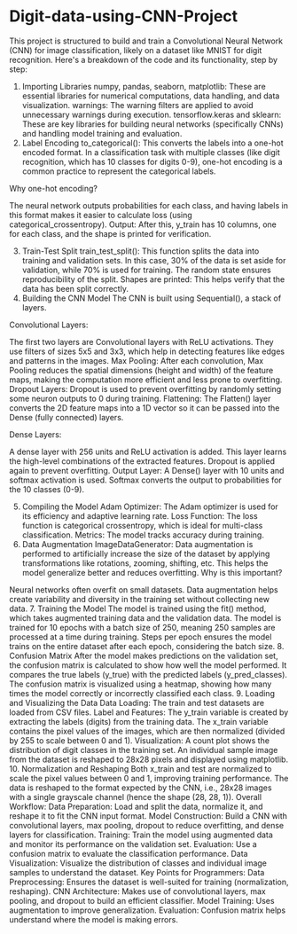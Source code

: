# Digit-data-using-CNN-Project
This project is structured to build and train a Convolutional Neural Network (CNN) for image classification, likely on a dataset like MNIST for digit recognition. Here's a breakdown of the code and its functionality, step by step:

1. Importing Libraries
numpy, pandas, seaborn, matplotlib: These are essential libraries for numerical computations, data handling, and data visualization.
warnings: The warning filters are applied to avoid unnecessary warnings during execution.
tensorflow.keras and sklearn: These are key libraries for building neural networks (specifically CNNs) and handling model training and evaluation.
2. Label Encoding
to_categorical(): This converts the labels into a one-hot encoded format. In a classification task with multiple classes (like digit recognition, which has 10 classes for digits 0-9), one-hot encoding is a common practice to represent the categorical labels.

Why one-hot encoding?

The neural network outputs probabilities for each class, and having labels in this format makes it easier to calculate loss (using categorical_crossentropy).
Output: After this, y_train has 10 columns, one for each class, and the shape is printed for verification.

3. Train-Test Split
train_test_split(): This function splits the data into training and validation sets. In this case, 30% of the data is set aside for validation, while 70% is used for training. The random state ensures reproducibility of the split.
Shapes are printed: This helps verify that the data has been split correctly.
4. Building the CNN Model
The CNN is built using Sequential(), a stack of layers.

Convolutional Layers:

The first two layers are Convolutional layers with ReLU activations. They use filters of sizes 5x5 and 3x3, which help in detecting features like edges and patterns in the images.
Max Pooling: After each convolution, Max Pooling reduces the spatial dimensions (height and width) of the feature maps, making the computation more efficient and less prone to overfitting.
Dropout Layers: Dropout is used to prevent overfitting by randomly setting some neuron outputs to 0 during training.
Flattening: The Flatten() layer converts the 2D feature maps into a 1D vector so it can be passed into the Dense (fully connected) layers.

Dense Layers:

A dense layer with 256 units and ReLU activation is added. This layer learns the high-level combinations of the extracted features.
Dropout is applied again to prevent overfitting.
Output Layer: A Dense() layer with 10 units and softmax activation is used. Softmax converts the output to probabilities for the 10 classes (0-9).

5. Compiling the Model
Adam Optimizer: The Adam optimizer is used for its efficiency and adaptive learning rate.
Loss Function: The loss function is categorical crossentropy, which is ideal for multi-class classification.
Metrics: The model tracks accuracy during training.
6. Data Augmentation
ImageDataGenerator: Data augmentation is performed to artificially increase the size of the dataset by applying transformations like rotations, zooming, shifting, etc. This helps the model generalize better and reduces overfitting.
Why is this important?

Neural networks often overfit on small datasets. Data augmentation helps create variability and diversity in the training set without collecting new data.
7. Training the Model
The model is trained using the fit() method, which takes augmented training data and the validation data.
The model is trained for 10 epochs with a batch size of 250, meaning 250 samples are processed at a time during training.
Steps per epoch ensures the model trains on the entire dataset after each epoch, considering the batch size.
8. Confusion Matrix
After the model makes predictions on the validation set, the confusion matrix is calculated to show how well the model performed. It compares the true labels (y_true) with the predicted labels (y_pred_classes).
The confusion matrix is visualized using a heatmap, showing how many times the model correctly or incorrectly classified each class.
9. Loading and Visualizing the Data
Data Loading: The train and test datasets are loaded from CSV files.
Label and Features: The y_train variable is created by extracting the labels (digits) from the training data. The x_train variable contains the pixel values of the images, which are then normalized (divided by 255 to scale between 0 and 1).
Visualization:
A count plot shows the distribution of digit classes in the training set.
An individual sample image from the dataset is reshaped to 28x28 pixels and displayed using matplotlib.
10. Normalization and Reshaping
Both x_train and test are normalized to scale the pixel values between 0 and 1, improving training performance.
The data is reshaped to the format expected by the CNN, i.e., 28x28 images with a single grayscale channel (hence the shape (28, 28, 1)).
Overall Workflow:
Data Preparation: Load and split the data, normalize it, and reshape it to fit the CNN input format.
Model Construction: Build a CNN with convolutional layers, max pooling, dropout to reduce overfitting, and dense layers for classification.
Training: Train the model using augmented data and monitor its performance on the validation set.
Evaluation: Use a confusion matrix to evaluate the classification performance.
Data Visualization: Visualize the distribution of classes and individual image samples to understand the dataset.
Key Points for Programmers:
Data Preprocessing: Ensures the dataset is well-suited for training (normalization, reshaping).
CNN Architecture: Makes use of convolutional layers, max pooling, and dropout to build an efficient classifier.
Model Training: Uses augmentation to improve generalization.
Evaluation: Confusion matrix helps understand where the model is making errors.
